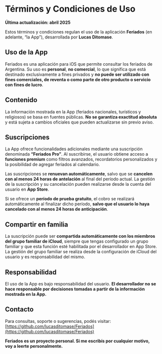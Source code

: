 # Términos y Condiciones de Uso

**Última actualización: abril 2025**

Estos términos y condiciones regulan el uso de la aplicación **Feriados** (en adelante, “la App”), desarrollada por **Lucas Ditomase**.

## Uso de la App

Feriados es una aplicación para iOS que permite consultar los feriados de Argentina. Su uso es **personal**, **no comercial**, lo que significa que está destinado exclusivamente a fines privados y **no puede ser utilizado con fines comerciales, de reventa o como parte de otro producto o servicio con fines de lucro**.

## Contenido

La información mostrada en la App (feriados nacionales, turísticos y religiosos) se basa en fuentes públicas. **No se garantiza exactitud absoluta** y está sujeta a cambios oficiales que pueden actualizarse sin previo aviso.

## Suscripciones

La App ofrece funcionalidades adicionales mediante una suscripción denominada **“Feriados Pro”**. Al suscribirse, el usuario obtiene acceso a **funciones premium** como filtros avanzados, recordatorios personalizados y la posibilidad de agregar feriados al calendario.

Las suscripciones se **renuevan automáticamente**, salvo que se **cancelen con al menos 24 horas de antelación** al final del período actual. La gestión de la suscripción y su cancelación pueden realizarse desde la cuenta del usuario en **App Store**.

Si se ofrece un **período de prueba gratuito**, el cobro se realizará automáticamente al finalizar dicho período, **salvo que el usuario lo haya cancelado con al menos 24 horas de anticipación**.

## Compartir en familia

La suscripción puede ser **compartida automáticamente con los miembros del grupo familiar de iCloud**, siempre que tengas configurado un grupo familiar y que esta función esté habilitada por el desarrollador en App Store. La gestión del grupo familiar se realiza desde la configuración de iCloud del usuario y es responsabilidad del mismo.

## Responsabilidad

El uso de la App es bajo responsabilidad del usuario. **El desarrollador no se hace responsable por decisiones tomadas a partir de la información mostrada en la App.**

## Contacto

Para consultas, soporte o sugerencias, podés visitar:  
[https://github.com/lucasditomase/Feriados](https://github.com/lucasditomase/Feriados)

**Feriados es un proyecto personal. Si me escribís por cualquier motivo, voy a leerte personalmente.**
